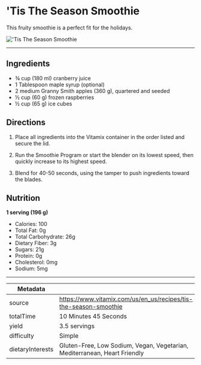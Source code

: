 # 'Tis The Season Smoothie

This fruity smoothie is a perfect fit for the holidays.

!['Tis The Season Smoothie](https://www.vitamix.com/content/dam/vitamix/migration/media/recipe/rcptistheseasonsmoothie/images/Tis_The_Season_Smoothie_0.jpg)

---

## Ingredients

- ¾ cup (180 ml) cranberry juice
- 1 Tablespoon maple syrup (optional)
- 2 medium Granny Smith apples (360 g), quartered and seeded
- ½ cup (60 g) frozen raspberries
- ½ cup (65 g) ice cubes

## Directions

1. Place all ingredients into the Vitamix container in the order listed and secure the lid.

2. Run the Smoothie Program or start the blender on its lowest speed, then quickly increase to its highest speed.

3. Blend for 40-50 seconds, using the tamper to push ingredients toward the blades.

## Nutrition

**1 serving (196 g)**

- Calories: 100
- Total Fat: 0g
- Total Carbohydrate: 26g
- Dietary Fiber: 3g
- Sugars: 21g
- Protein: 0g
- Cholesterol: 0mg
- Sodium: 5mg

---

| Metadata |  |
| --- | --- |
| source | https://www.vitamix.com/us/en_us/recipes/tis-the-season-smoothie |
| totalTime | 10 Minutes 45 Seconds |
| yield | 3.5 servings |
| difficulty | Simple |
| dietaryInterests | Gluten-Free, Low Sodium, Vegan, Vegetarian, Mediterranean, Heart Friendly |
